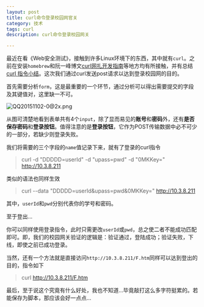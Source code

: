 ```yaml
---
layout: post
title: curl命令登录校园网官关
category: 技术
tags: curl
description: curl命令登录校园网关

---
```


最近在看《Web安全测试》，接触到许多Linux环境下的东西，其中就有`curl`。之前在安装`homebrew`和阮一峰博文[curl网扎开发指南](http://www.ruanyifeng.com/blog/2011/09/curl.html)等地方均有所接触，并有总结[curl 指令小结](http://if-true.com/2015/09/16/curl-command-summary.html)。这次我们通过curl发送post请求以达到登录校园网的目的。

首先需要分析`form`，这是最重要的一个环节，通过分析可以得出需要提交的字段及其键值对，这里缺一不可。

![QQ20151102-0@2x.png](https://ooo.0o0.ooo/2015/11/02/56371db402c30.png)

从图可清楚地看到表单共有4个`input`，除了显而易见的**账号**和**密码**外，还有**是否保存密码**和**登录按钮**。值得注意的是**登录按钮**，它作为POST传输数据中必不可少的一部分，若缺少则登录失败。

我们将需要的三个字段的`name`值记录下来，就有了登录的curl指令

> curl -d "DDDDD=userId" -d "upass=pwd" -d "0MKKey=" http://10.3.8.211

类似的语法也同样生效

> curl --data "DDDDD=userId&upass=pwd&0MKKey=" http://10.3.8.211

其中，`userId`和`pwd`分别代表你的学号和密码。

至于登出...

你可以同样使用登录指令，此时只需更改`userId`或`pwd`，总之使二者不能成功匹配即可。即，我们的校园网关验证的逻辑是：验证通过，登陆成功；验证失败，下线，即使之前已成功登录。

当然，还有一个方法就是直接访问`http://10.3.8.211/F.htm`同样可以达到登出的目的，指令如下

> curl http://10.3.8.211/F.htm

最后，至于说这个究竟有什么好处，我也不知道...毕竟敲打这么多字符挺累的。若能保存为脚本，那应该会好一点点...





